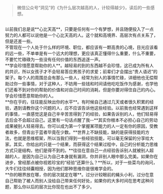 > 微信公众号“洞见”的《为什么层次越高的人，计较得越少》，读后的一些感想。  

<br/>
以前我们总是说**心比天高**，只要是任何有一个有梦想，并且随便投入了一点努力的人都可以说他是一个心比天高的人。这个就和高境界、高层次有点关系了，但是还差一些。  
<br/>
不管现在一个人处于什么样的环境、职位，都应该有一颗高贵的心境，目光应该看的远一些，不单单是有一个远大的理想，更应该真正懂得什么重要，什么不重要，不要忙忙碌碌为一些没有任何价值的东西追逐一声。  
<br/>
**学会珍惜愿意帮助你的人**。越轻易的到的东西越不会珍惜，这已成为所有人的共识，所以女孩子才不会轻易答应男孩子的求爱；前辈们才会摆出“贵人语迟”的架子。每个人的周围总会有那么一些人，经常为别人的事情忙碌，详细他也无偿帮助过你一些事情，对于这种人，不妨用一些钱和时间请他吃吃饭作为感谢，也学他们还看不到对你的帮助的价值和对自己时间的消耗，但是你要对得住自己的内心。学会珍惜愿意帮助你的人。  
<br/>
**你在乎的，往往能反映出你的水平**。有时候自己通过几天或者很久积累的经验，遇到请教你这个问题的人，应不应该告诉他这些经验。以前我也经常遇到这样的事情，一直感觉这是自己辛辛苦苦得到了的经验，如果告诉别的人，他们轻易得去后会不会超过自己。这里有一句话点醒了我--**其实你根本不必担心自己的劳动成果被别人轻易得去。你可以成为第一个掌握某项能力的人一定有你的原因，受教者故多，但青出于蓝者毕竟在少数。**世界上不缺技能，缺的是获得技能的方法，也就是思维框架，所以当我们得到一些经验技能，可以毫无保留的分享给大家。其实，你给出的只是一个结果，而获得这个结果过程中，自己的分析能力思维方式只是结构，他们是得不到的。**往往在意自己一点经验告诉别人就被别人超越的人，是因为自己认为自己本身就有漏洞，你并非别人眼中那么完美。如果你在进步，曾经那点被你视若珍宝的“经验”还算什么？**所以，对于一些菜鸟的询问，大牛们往往倾囊相授，因为他们那种思维你是很难学会的。  
<br/>
**你的眼界放在哪，你的层次就定在哪**。过分计较眼前的蝇头小利，过分在意自己帮助了被人而别人没给自己带来任何好处，如果你的大多时间在思考这种问题，那么你以后的层次比你现在也出不了多少。
